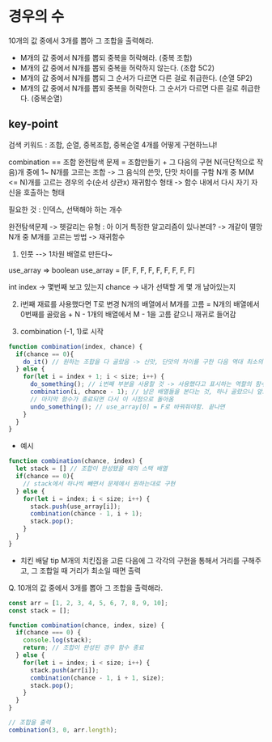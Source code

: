 # 경우의 수

10개의 값 중에서 3개를 뽑아 그 조합을 출력해라.
- M개의 값 중에서 N개를 뽑되 중복을 허락해라. (중복 조합)
- M개의 값 중에서 N개를 뽑되 중복을 허락하지 않는다. (조합 5C2)
- M개의 값 중에서 N개를 뽑되 그 순서가 다르면 다른 걸로 취급한다. (순열 5P2)
- M개의 값 중에서 N개를 뽑되 중복을 허락한다. 그 순서가 다르면 다른 걸로 취급한다. (중복순열)

## key-point
검색 키워드 : 조합, 순열, 중복조합, 중복순열 4개를 어떻게 구현하느냐!

combination == 조합
완전탐색 문제 = 조합만들기 + 그 다음의 구현
N(극단적으로 작음)개 중에 1~  N개를 고르는 조합 -> 그 음식의 쓴맛, 단맛 차이를 구함
N개 중 M(M <= N)개를 고르는 경우의 수(순서 상관x)
재귀함수 형태 -> 함수 내에서 다시 자기 자신을 호출하는 형태

필요한 것 : 인덱스, 선택해야 하는 개수

완전탐색문제 -> 헷갈리는 유형 : 아 이거 특정한 알고리즘이 있나본데? -> 개같이 멸망
N개 중 M개를 고르는 방법 -> 재귀함수

1. 인풋 --> 1차원 배열로 만든다~

use_array => boolean
use_array = [F, F, F, F, F, F, F, F, F]

int index -> 몇번째 보고 있는지
chance -> 내가 선택할 게 몇 개 남아있는지

2. i번째 재료를 사용했다면 T로 변경
N개의 배열에서 M개를 고름 = N개의 배열에서 0번째를 골랐음 + N - 1개의 배열에서 M - 1을 고름
같으니 재귀로 들어감

3. combination (-1, 1)로 시작
```javascript
function combination(index, chance) {
  if(chance == 0){
    do_it() // 원하는 조합을 다 골랐음 -> 신맛, 단맛의 차이를 구한 다음 역대 최소의 차이인지 판별하는 함수
  } else {
    for(let i = index + 1; i < size; i++) {
      do_something(); // i번째 부분을 사용할 것 -> 사용했다고 표시하는 역할의 함수
      combination(i, chance - 1); // 남은 배열들을 본다는 것, 하나 골랐으니 앞으로 고를 것은 하나 줄어들고, index가 1 늘어남, 
      // 마지막 함수가 종료되면 다시 이 시점으로 돌아옴
      undo_something(); // use_array[0] = F로 바꿔줘야함. 끝나면 
    }
  }
}
```

- 예시
```javascript
function combination(chance, index) {
  let stack = [] // 조합이 완성됐을 때의 스택 배열
  if(chance == 0){
    // stack에서 하나씩 빼면서 문제에서 원하는대로 구현
  } else {
    for(let i = index; i < size; i++) {
      stack.push(use_array[i]);
      combination(chance - 1, i + 1);
      stack.pop();
    }
  }
}

```

- 치킨 배달 tip
M개의 치킨집을 고른 다음에 그 각각의 구현을 통해서 거리를 구해주고,
그 조합일 때 거리가 최소일 때면 출력

Q. 10개의 값 중에서 3개를 뽑아 그 조합을 출력해라.
```javascript
const arr = [1, 2, 3, 4, 5, 6, 7, 8, 9, 10];
const stack = [];

function combination(chance, index, size) {
  if(chance === 0) {
    console.log(stack);
    return; // 조합이 완성된 경우 함수 종료
  } else {
    for(let i = index; i < size; i++) {
      stack.push(arr[i]);
      combination(chance - 1, i + 1, size);
      stack.pop();
    }
  }
}

// 조합을 출력
combination(3, 0, arr.length);

```